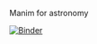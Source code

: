 Manim for astronomy

[![Binder](https://mybinder.org/badge_logo.svg)](https://mybinder.org/v2/gh/simonehagey/astronomy_manim.git/main)

